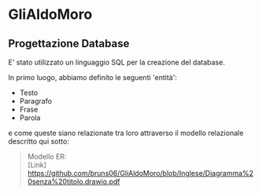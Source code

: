 # GliAldoMoro

## Progettazione Database ##

E' stato utilizzato un linguaggio SQL per la creazione del database.

In primo luogo, abbiamo definito le seguenti 'entità':

- Testo
- Paragrafo
- Frase
- Parola

e come queste siano relazionate tra loro attraverso il modello relazionale descritto qui sotto:

 > Modello ER: <br>
 > [Link] https://github.com/bruns06/GliAldoMoro/blob/Inglese/Diagramma%20senza%20titolo.drawio.pdf

 
